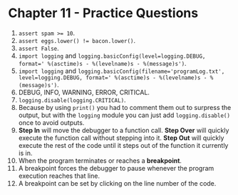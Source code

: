 # Chapter 11 - Practice Questions

1. `assert spam >= 10`.
2. `assert eggs.lower() != bacon.lower()`.
3. `assert False`.
4. `import logging` and `logging.basicConfig(level=logging.DEBUG, format=' %(asctime)s - %(levelname)s - %(message)s')`.
5. `import logging` and `logging.basicConfig(filename='programLog.txt', level=logging.DEBUG, format=' %(asctime)s - %(levelname)s - %(message)s')`.
6. DEBUG, INFO, WARNING, ERROR, CRITICAL.
7. `logging.disable(logging.CRITICAL)`.
8. Because by using `print()` you had to comment them out to surpress the output, but with the `logging` module you can just add `logging.disable()` once to avoid outputs.
9. **Step In** will move the debugger to a function call. **Step Over** will quickly execute the function call without stepping into it. **Step Out** will quickly execute the rest of the code until it steps out of the function it currently is in.
10. When the program terminates or reaches a __breakpoint__.
11. A breakpoint forces the debugger to pause whenever the program execution reaches that line.
12. A breakpoint can be set by clicking on the line number of the code.